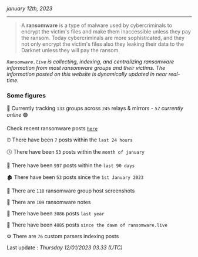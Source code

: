 _january 12th, 2023_

---

> A **ransomware** is a type of malware used by cybercriminals to encrypt the victim's files and make them inaccessible unless they pay the ransom. Today cybercriminals are more sophisticated, and they not only encrypt the victim's files also they leaking their data to the Darknet unless they will pay the ransom.


_`Ransomware.live` is collecting, indexing, and centralizing ransomware information from most ransomware groups and their victims. The information posted on this website is dynamically updated in near real-time._

### Some figures 

🔎 Currently tracking `133` groups across `245` relays & mirrors - _`57` currently online_ 🟢

Check recent ransomware posts [`here`](recentposts.md)


⏰ There have been `7` posts within the `last 24 hours`

🕓 There have been `53` posts within the `month of january`

📅 There have been `997` posts within the `last 90 days`

🏚 There have been `53` posts since the `1st January 2023`

📸 There are `118` ransomware group host screenshots

📝 There are `109` ransomware notes

🚀 There have been `3086` posts `last year`

🐣 There have been `4885` posts `since the dawn of ransomware.live`

⚙️ There are `76` custom parsers indexing posts



Last update : _Thursday 12/01/2023 03.33 (UTC)_

